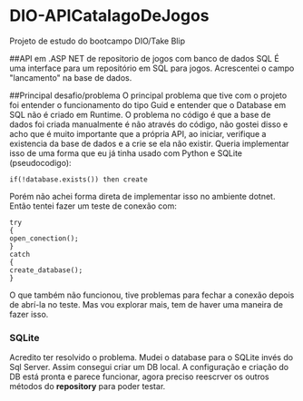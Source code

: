 # DIO-APICatalagoDeJogos
Projeto de estudo do bootcampo DIO/Take Blip

##API em .ASP NET de repositorio de jogos com banco de dados SQL
É uma interface para um repositório em SQL para jogos. Acrescentei o campo "lancamento" na base de dados.

##Principal desafio/problema
O principal problema que tive com o projeto foi entender o funcionamento do tipo Guid e entender que o Database em SQL não é criado em Runtime.
O problema no código é que a base de dados foi criada manualmente é não através do código, não gostei disso e acho que é muito importante que a própria API, ao iniciar, verifique a existencia da base de dados e a crie se ela não existir.
Queria implementar isso de uma forma que eu já tinha usado com Python e SQLite (pseudocodigo): 
```
if(!database.exists()) then create
```
Porém não achei forma direta de implementar isso no ambiente dotnet.
<br>
Então tentei fazer um teste de conexão com:
```
try
{
open_conection();
}
catch
{
create_database();
}
```
O que também não funcionou, tive problemas para fechar a conexão depois de abrí-la no teste. Mas vou explorar mais, tem de haver uma maneira de fazer isso.

### SQLite
Acredito ter resolvido o problema. Mudei o database para o SQLite invés do Sql Server. Assim consegui criar um DB local.
A configuração e criação do DB está pronta e parece funcionar, agora preciso reescrver os outros métodos do __repository__ para poder testar.